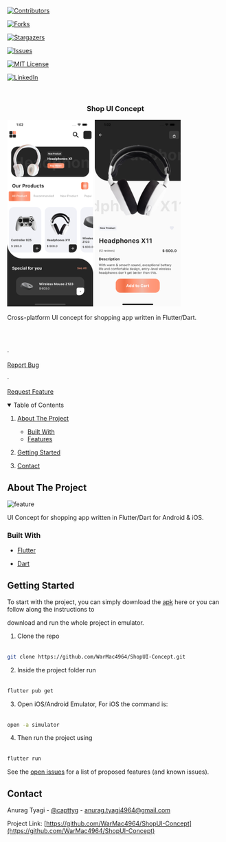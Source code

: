 [![Contributors][contributors-shield]][contributors-url]

[![Forks][forks-shield]][forks-url]

[![Stargazers][stars-shield]][stars-url]

[![Issues][issues-shield]][issues-url]

[![MIT License][license-shield]][license-url]

[![LinkedIn][linkedin-shield]][linkedin-url]

<!-- PROJECT LOGO -->

<br  />

<p  align="center">

<a  href="https://github.com/WarMac4964/ShopUI-Concept">

</a>

<h3  align="center">Shop UI Concept</h3>

<p float="left">
<img  width="200" src="readme/screenshot.png"/>
<img  width="200" src="readme/screenshot2.png"/>

  </p>

<p  align="center">

Cross-platform UI concept for shopping app written in Flutter/Dart.

<br  />

<br  />

·

<a  href="https://github.com/WarMac4964/ShopUI-Concept/issues">Report Bug</a>

·

<a  href="https://github.com/WarMac4964/ShopUI-Concept/issues">Request Feature</a>

</p>

</p>

<!-- TABLE OF CONTENTS -->

<details  open="open">

<summary>Table of Contents</summary>

<ol>

<li>

<a  href="#about-the-project">About The Project</a>

<ul>

<li><a  href="#built-with">Built With</a></li>

<li><a  href="#Feature">Features</a></li>

</ul>

</li>

<li>

<a  href="#getting-started">Getting Started</a>

</li>

<li><a  href="#contact">Contact</a></li>

</ol>

</details>

<!-- ABOUT THE PROJECT -->

## About The Project

<img  src="readme/ShopUI-Concept.gif"  alt="feature"  width="250"  >

UI Concept for shopping app written in Flutter/Dart for Android & iOS.

### Built With

- [Flutter](https://flutter.dev/)

- [Dart](https://dart.dev/)

## Getting Started

To start with the project, you can simply download the [apk]() here or you can follow along the instructions to

download and run the whole project in emulator.

1. Clone the repo

```sh

git clone https://github.com/WarMac4964/ShopUI-Concept.git

```

2. Inside the project folder run

```sh

flutter pub get

```

3. Open iOS/Android Emulator, For iOS the command is:

```sh

open -a simulator

```

4. Then run the project using

```sh

flutter run

```

See the [open issues](https://github.com/WarMac4964/ShopUI-Concept/issues) for a list of proposed features (and known issues).

<!-- CONTACT -->

## Contact

Anurag Tyagi - [@capttyg](https://www.instagram.com/capttyg/) - anurag.tyagi4964@gmail.com

Project Link: [https://github.com/WarMac4964/ShopUI-Concept](https://github.com/WarMac4964/ShopUI-Concept)

[contributors-shield]: https://img.shields.io/github/contributors/WarMac4964/ShopUI-Concept.svg?style=for-the-badge
[contributors-url]: https://github.com/WarMac4964/ShopUI-Concept/graphs/contributors
[forks-shield]: https://img.shields.io/github/forks/WarMac4964/ShopUI-Concept.svg?style=for-the-badge
[forks-url]: https://github.com/WarMac4964/ShopUI-Concept/network/members
[stars-shield]: https://img.shields.io/github/stars/WarMac4964/ShopUI-Concept.svg?style=for-the-badge
[stars-url]: https://github.com/WarMac4964/ShopUI-Concept/stargazers
[issues-shield]: https://img.shields.io/github/issues/WarMac4964/ShopUI-Concept.svg?style=for-the-badge
[issues-url]: https://github.com/WarMac4964/ShopUI-Concept/issues
[license-shield]: https://img.shields.io/github/license/WarMac4964/ShopUI-Concept.svg?style=for-the-badge
[license-url]: https://github.com/WarMac4964/ShopUI-Concept/blob/master/LICENSE.txt
[linkedin-shield]: https://img.shields.io/badge/-LinkedIn-black.svg?style=for-the-badge&logo=linkedin&colorB=555
[linkedin-url]: https://www.linkedin.com/in/anurag-tyagi-395425178/
